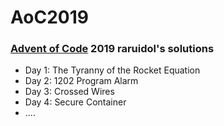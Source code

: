 # AoC2019
### [Advent of Code](https://adventofcode.com/) 2019 raruidol's solutions

* Day 1: The Tyranny of the Rocket Equation
* Day 2: 1202 Program Alarm
* Day 3: Crossed Wires
* Day 4: Secure Container
* ....
